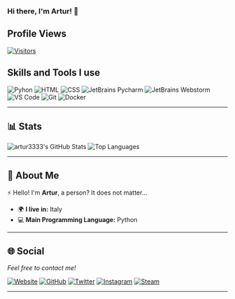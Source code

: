 ### Hi there, I'm Artur! 👋
## Profile Views
[![Visitors](https://api.visitorbadge.io/api/visitors?path=artur3333&label=Profile%20Views&countColor=%23151515)](https://visitorbadge.io/status?path=artur3333)

## Skills and Tools I use
![Pyhon](https://img.shields.io/badge/Python-Python?style=for-the-badge&logo=python&logoColor=white&color=blue)
![HTML](https://img.shields.io/badge/HTML5-E34F26?style=for-the-badge&logo=html5&logoColor=white)
![CSS](https://img.shields.io/badge/CSS3-1572B6?style=for-the-badge&logo=css3&logoColor=white)
![JetBrains Pycharm](https://img.shields.io/badge/PyCharm-jetbrainspy?style=for-the-badge&logo=PyCharm&logoColor=white&color=38db83)
![JetBrains Webstorm](https://img.shields.io/badge/WebStorm-jetbrainsweb?style=for-the-badge&logo=WebStorm&logoColor=white&color=0878fa)
![VS Code](https://img.shields.io/badge/VS%20Code-0078d4?style=for-the-badge&logo=vscode&logoColor=white)
![Git](https://img.shields.io/badge/Git-F05032?style=for-the-badge&logo=git&logoColor=white)
![Docker](https://img.shields.io/badge/Docker-docker?style=for-the-badge&logo=docker&logoColor=white&color=19a2dc)

---
## 📊 Stats
![artur3333's GitHub Stats](https://github-readme-stats.vercel.app/api?username=artur3333&show_icons=true&theme=dark&hide=stars,issues)
![Top Languages](https://github-readme-stats.vercel.app/api/top-langs/?username=artur3333&layout=compact&theme=dark)

---

## 💬 About Me

⚡ Hello! I'm **Artur**, a person? It does not matter...

- 🌍 **I live in:** Italy
- 💻 **Main Programming Language:** Python

---

## 🌐 Social

*Feel free to contact me!*

[![Website](https://img.shields.io/badge/Website-Web?style=for-the-badge&logo=brave&logoColor=white&color=ff4100)](https://artur33.xyz)
[![GitHub](https://img.shields.io/badge/GitHub-181717?style=for-the-badge&logo=github&logoColor=white)](https://github.com/artur3333)
[![Twitter](https://img.shields.io/badge/Twitter-Twitter?style=for-the-badge&logo=x&logoColor=white&color=000000)](https://x.com/Artur33834281)
[![Instagram](https://img.shields.io/badge/Instagram-E4405F?style=for-the-badge&logo=instagram&logoColor=white)](https://www.instagram.com/artur_ciob_33)
[![Steam](https://img.shields.io/badge/Steam-Steam?style=for-the-badge&logo=Steam&logoColor=white&color=106192)](https://steamcommunity.com/id/artur333333)

---
<!--
**artur3333/artur3333** is a ✨ _special_ ✨ repository because its `README.md` (this file) appears on your GitHub profile.

Here are some ideas to get you started:

- 🔭 I’m currently working on ...
- 🌱 I’m currently learning ...
- 👯 I’m looking to collaborate on ...
- 🤔 I’m looking for help with ...
- 💬 Ask me about ...
- 📫 How to reach me: ...
- 😄 Pronouns: ...
- ⚡ Fun fact: ...
-->

